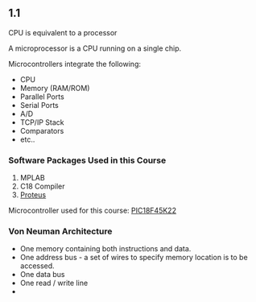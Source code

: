 ## 1.1
CPU is equivalent to a processor

A microprocessor is a CPU running on a single chip.

Microcontrollers integrate the following:
- CPU
- Memory (RAM/ROM)
- Parallel Ports
- Serial Ports
- A/D
- TCP/IP Stack
- Comparators
- etc..

### Software Packages Used in this Course
1. MPLAB
2. C18 Compiler
3. [Proteus](https://www.labcenter.com/simulation/)

Microcontroller used for this course: [PIC18F45K22](https://www.microchip.com/en-us/product/pic18f45k22)

### Von Neuman Architecture 
- One memory containing both instructions and data.
- One address bus - a set of wires to specify memory location is to be accessed.
- One data bus 
- One read / write line 
- 